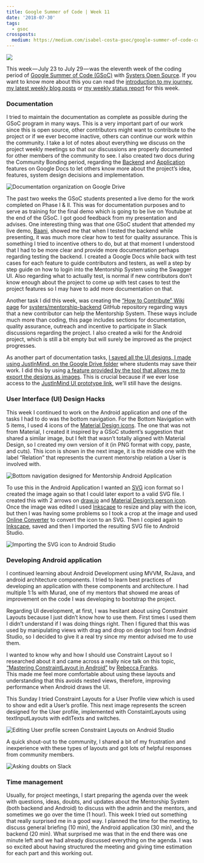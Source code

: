 ```yaml
---
title: Google Summer of Code | Week 11
date: '2018-07-30'
tags:
  - gsoc
crossposts:
  medium: https://medium.com/isabel-costa-gsoc/google-summer-of-code-coding-period-week-11-799f11918c62
---
```


![](/images/gsoc-week-11-cover.png)

This week — July 23 to July 29 — was the eleventh week of the coding period of [Google Summer of Code (GSoC)](https://summerofcode.withgoogle.com/) with [Systers Open Source](https://github.com/systers). If you want to know more about this you can read the [introduction to my journey](https://medium.com/isabel-costa-gsoc/intro-to-google-summer-of-code-with-systers-open-source-dbdaa92bd189), [my latest weekly blog posts](https://medium.com/isabel-costa-gsoc) or [my weekly status report](https://github.com/systers/mentorship-backend/wiki/GSoC-2018-Isabel-Costa#weekly-status-report-for-week-11) for this week.

### Documentation

I tried to maintain the documentation as complete as possible during the GSoC program in many ways. This is a very important part of our work since this is open source, other contributors might want to contribute to the project or if we ever become inactive, others can continue our work within the community. I take a lot of notes about everything we discuss on the project weekly meetings so that our discussions are properly documented for other members of the community to see. I also created two docs during the Community Bonding period, regarding the [Backend](https://docs.google.com/document/d/1qDTJK-ItAaek5ZBSLd4i8ShxLDcU5D2b4ZdIBTNxEJM/edit?usp=sharing) and [Application](https://docs.google.com/document/d/1RhYMjyd1yhAWarO7spRWOYm-KNgFsO9rNgO6ssnEC-o/edit?usp=sharing) features on Google Docs to let others know more about the project’s idea, features, system design decisions and implementation.

![Documentation organization on Google Drive](/images/gsoc-week-11-documentation.png)

The past two weeks the GSoC students presented a live demo for the work completed on Phase I & II. This was for documentation purposes and to serve as training for the final demo which is going to be live on Youtube at the end of the GSoC. I got good feedback from my presentation and advises. One interesting thing was that one GSoC student that attended my live demo, [Baani](https://github.com/BaaniLeen), showed me that when I tested the backend while presenting, it was much more clear how to test for quality assurance. This is something I tried to incentive others to do, but at that moment I understood that I had to be more clear and provide more documentation perhaps regarding testing the backend. I created a Google Docs while back with test cases for each feature to guide contributors and testers, as well a step by step guide on how to login into the Mentorship System using the Swagger UI. Also regarding what to actually test, is normal if new contributors don’t know enough about the project to come up with test cases to test the project features so I may have to add more documentation on that.

Another task I did this week, was creating the [“How to Contribute” Wiki page](https://github.com/systers/mentorship-backend/wiki/How-to-Contribute) for [systers/mentorship-backend](https://github.com/systers/mentorship-backend) GitHub repository regarding ways that a new contributor can help the Mentorship System. These ways include much more than coding, this page includes sections for documentation, quality assurance, outreach and incentive to participate in Slack discussions regarding the project. I also created a wiki for the Android project, which is still a bit empty but will surely be improved as the project progresses.

As another part of documentation tasks, [I saved all the UI designs, I made using JustInMind, on the Google Drive folder](https://drive.google.com/open?id=1Nkhrxjbuh3_Z_rCww4Z2dQWgkCg7tiiZ) where students may save their work. I did this by using [a feature provided by the tool that allows me to export the designs as images](https://www.justinmind.com/support/how-to-export-your-wireframes-to-image-files/). This is crucial because if we ever lose access to the [JustInMind UI prototype link](https://www.justinmind.com/usernote/tests/35756605/35766303/35777319/index.html), we’ll still have the designs.

### User Interface (UI) Design Hacks

This week I continued to work on the Android application and one of the tasks I had to do was the bottom navigation. For the Bottom Navigation with 5 items, I used 4 icons of the [Material Design icons](https://material.io/tools/icons/). The one that was not from Material, I created it inspired by a GSoC student’s suggestion that shared a similar image, but I felt that wasn’t totally aligned with Material Design, so I created my own version of it (in PNG format with copy, paste, and cuts). This icon is shown in the next image, it is the middle one with the label “Relation” that represents the current mentorship relation a User is involved with.

![Bottom navigation designed for Mentorship Android Application](/images/gsoc-week-11-bottom-nav.png)

To use this in the Android Application I wanted an [SVG](https://en.wikipedia.org/wiki/Scalable_Vector_Graphics) icon format so I created the image again so that I could later export to a valid SVG file. I created this with 2 arrows on [draw.io](http://draw.io) and [Material Design’s person icon](https://material.io/tools/icons/?icon=person&style=baseline). Once the image was edited I used [Inkscape](https://inkscape.org/) to resize and play with the icon, but then I was having some problems so I took a crop at the image and used [Online Converter](https://www.online-convert.com/) to convert the icon to an SVG. Then I copied again to [Inkscape](https://inkscape.org/), saved and then I imported the resulting SVG file to Android Studio.

![Importing the SVG icon to Android Studio](/images/gsoc-week-11-vector-asset.png)

### Developing Android application

I continued learning about Android Development using MVVM, RxJava, and android architecture components. I tried to learn best practices of developing an application with these components and architecture. I had multiple 1:1s with Murad, one of my mentors that showed me areas of improvement on the code I was developing to bootstrap the project.

Regarding UI development, at first, I was hesitant about using Constraint Layouts because I just didn’t know how to use them. First times I used them I didn’t understand if I was doing things right. Then I figured that this was used by manipulating views with drag and drop on design tool from Android Studio, so I decided to give it a real try since my mentor advised me to use them.

I wanted to know why and how I should use Constraint Layout so I researched about it and came across a really nice talk on this topic, [“Mastering ConstraintLayout in Android”](https://www.youtube.com/watch?v=rzmB3UxxhaA) by [Rebecca Franks](https://twitter.com/riggaroo).  
This made me feel more comfortable about using these layouts and understanding that this avoids nested views, therefore, improving performance when Android draws the UI.

This Sunday I tried Constraint Layouts for a User Profile view which is used to show and edit a User’s profile. This next image represents the screen designed for the User profile, implemented with ConstaintLayouts using textInputLayouts with editTexts and switches.

![Editing User profile screen Constraint Layouts on Android Studio](/images/gsoc-week-11-constraint-layout.png)

A quick shout-out to the community, I shared a bit of my frustration and inexperience with these types of layouts and got lots of helpful responses from community members.

![Asking doubts on Slack](/images/gsoc-week-11-ask-doubts.png)

### Time management

Usually, for project meetings, I start preparing the agenda over the week with questions, ideas, doubts, and updates about the Mentorship System (both backend and Android) to discuss with the admin and the mentors, and sometimes we go over the time (1 hour). This week I tried out something that really surprised me in a good way. I planned the time for the meeting, to discuss general briefing (10 min), the Android application (30 min), and the backend (20 min). What surprised me was that in the end there was one minute left and we had already discussed everything on the agenda. I was so excited about having structured the meeting and giving time estimation for each part and this working out.
